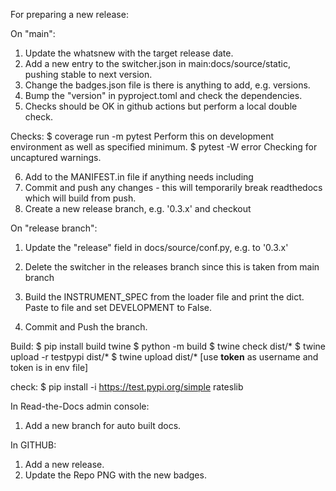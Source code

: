 For preparing a new release:

On "main":

1) Update the whatsnew with the target release date.
2) Add a new entry to the switcher.json in main:docs/source/static, pushing stable to next version.
3) Change the badges.json file is there is anything to add, e.g. versions.
4) Bump the "version" in pyproject.toml and check the dependencies.
5) Checks should be OK in github actions but perform a local double check.

Checks:
$ coverage run -m pytest
Perform this on development environment as well as specified minimum.
$ pytest -W error
Checking for uncaptured warnings.

6) Add to the MANIFEST.in file if anything needs including
7) Commit and push any changes - this will temporarily break readthedocs which will build from push.
8) Create a new release branch, e.g. '0.3.x' and checkout

On "release branch":

1) Update the "release" field in docs/source/conf.py, e.g. to '0.3.x'
2) Delete the switcher in the releases branch since this is taken from main branch
3) Build the INSTRUMENT_SPEC from the loader file and print the dict. Paste to file and set
   DEVELOPMENT to False.

4) Commit and Push the branch.

Build:
$ pip install build twine
$ python -m build
$ twine check dist/*
$ twine upload -r testpypi dist/*
$ twine upload dist/*  [use __token__ as username and token is in env file]

check:
$ pip install -i https://test.pypi.org/simple rateslib

In Read-the-Docs admin console:

1) Add a new branch for auto built docs.

In GITHUB:

1) Add a new release.
2) Update the Repo PNG with the new badges.
